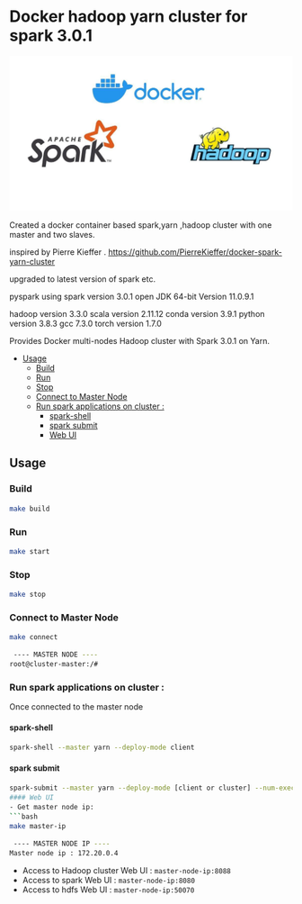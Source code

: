 # Docker hadoop yarn cluster for spark 3.0.1

<p align="center">
  <img src="logo.jpg">
</p>
<p>
Created a docker container based spark,yarn ,hadoop cluster with one master and two slaves.

inspired by Pierre Kieffer . https://github.com/PierreKieffer/docker-spark-yarn-cluster

upgraded to latest version of spark etc.

pyspark using spark version 3.0.1 open JDK 64-bit Version 11.0.9.1

hadoop version 3.3.0 scala version 2.11.12 conda version 3.9.1 python version 3.8.3 gcc 7.3.0 torch version 1.7.0
</p>

Provides Docker multi-nodes Hadoop cluster with Spark 3.0.1 on Yarn.


* [Usage](#usage)
	* [Build](#build)
	* [Run](#run)
	* [Stop](#stop)
	* [Connect to Master Node](#connect-to-master-node)
	* [Run spark applications on cluster :](#run-spark-applications-on-cluster-)
		* [spark-shell](#spark-shell)
		* [spark submit](#spark-submit)
		* [Web UI](#web-ui)


## Usage
### Build
```bash
make build
```
### Run
```bash
make start
```
### Stop
```bash
make stop
```
### Connect to Master Node
```bash
make connect
```
```bash
 ---- MASTER NODE ----
root@cluster-master:/#
```
### Run spark applications on cluster :
Once connected to the master node

#### spark-shell
```bash
spark-shell --master yarn --deploy-mode client
```
#### spark submit
```bash
spark-submit --master yarn --deploy-mode [client or cluster] --num-executors 2 --executor-memory 4G --executor-cores 4 --class ```
#### Web UI
- Get master node ip:
```bash
make master-ip
```
```bash
 ---- MASTER NODE IP ----
Master node ip : 172.20.0.4
```
- Access to Hadoop cluster Web UI : `master-node-ip:8088`
- Access to spark Web UI : `master-node-ip:8080`
- Access to hdfs Web UI : `master-node-ip:50070`
